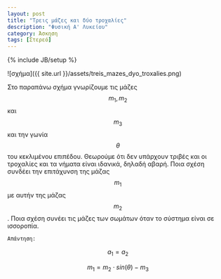 ```yaml
---
layout: post
title: "Τρεις μάζες και δύο τροχαλίες"
description: "Φυσική Α' Λυκείου"
category: Άσκηση
tags: [Στερεό]
---
```

{% include JB/setup %}

![σχήμα]({{ site.url }}/assets/treis_mazes_dyo_troxalies.png) 


Στο παραπάνω σχήμα γνωρίζουμε τις μάζες $$m_1, m_2$$ και $$m_3$$ και την γωνία $$θ$$ του κεκλιμένου επιπέδου. Θεωρούμε ότι δεν υπάρχουν τριβές και οι τροχαλίες και τα νήματα είναι ιδανικά, δηλαδή αβαρή. Ποια σχέση συνδέει την επιτάχυνση της μάζας $$m_1$$ με αυτήν της μάζας $$m_2$$. Ποια σχέση συνέει τις μάζες των σωμάτων όταν το σύστημα είναι σε ισσοροπία. 


`Απάντηση:`

$$a_1=a_2$$


$$ m_1=m_2 \cdot sin(θ) - m_3$$